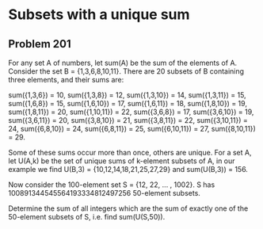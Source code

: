 #  Subsets with a unique sum
## Problem 201


For any set A of numbers, let sum(A) be the sum of the elements of A.
Consider the set B = {1,3,6,8,10,11}. There are 20 subsets of B containing three elements, and their sums are:


sum({1,3,6}) = 10,
sum({1,3,8}) = 12,
sum({1,3,10}) = 14,
sum({1,3,11}) = 15,
sum({1,6,8}) = 15,
sum({1,6,10}) = 17,
sum({1,6,11}) = 18,
sum({1,8,10}) = 19,
sum({1,8,11}) = 20,
sum({1,10,11}) = 22,
sum({3,6,8}) = 17,
sum({3,6,10}) = 19,
sum({3,6,11}) = 20,
sum({3,8,10}) = 21,
sum({3,8,11}) = 22,
sum({3,10,11}) = 24,
sum({6,8,10}) = 24,
sum({6,8,11}) = 25,
sum({6,10,11}) = 27,
sum({8,10,11}) = 29.

Some of these sums occur more than once, others are unique.
For a set A, let U(A,k) be the set of unique sums of k-element subsets of A, in our example we find U(B,3) = {10,12,14,18,21,25,27,29} and sum(U(B,3)) = 156.

Now consider the 100-element set S = {12, 22, ... , 1002}.
S has 100891344545564193334812497256 50-element subsets.

Determine the sum of all integers which are the sum of exactly one of the 50-element subsets of S, i.e. find sum(U(S,50)).


